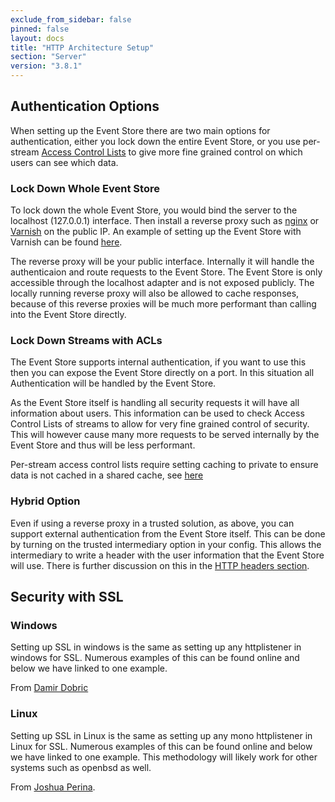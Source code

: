 ```yaml
---
exclude_from_sidebar: false
pinned: false
layout: docs
title: "HTTP Architecture Setup"
section: "Server"
version: "3.8.1"
---
```


## Authentication Options

When setting up the Event Store there are two main options for authentication, either you lock down the entire Event Store, or you use per-stream [Access Control Lists](../access-control-lists) to give more fine grained control on which users can see which data.

### Lock Down Whole Event Store

To lock down the whole Event Store, you would bind the server to the localhost (127.0.0.1) interface. Then install a reverse proxy such as [nginx](http://nginx.org) or [Varnish](https://www.varnish-cache.org) on the public IP. An example of setting up the Event Store with Varnish can be found [here](../setting-up-varnish-in-linux).

The reverse proxy will be your public interface. Internally it will handle the authenticaion and route requests to the Event Store. The Event Store is only accessible through the localhost adapter and is not exposed publicly. The locally running reverse proxy will also be allowed to cache responses, because of this reverse proxies will be much more performant than calling into the Event Store directly.

### Lock Down Streams with ACLs

The Event Store supports internal authentication, if you want to use this then you can expose the Event Store directly on a port. In this situation all Authentication will be handled by the Event Store. 

As the Event Store itself is handling all security requests it will have all information about users. This information can be used to check Access Control Lists of streams to allow for very fine grained control of security. This will however cause many more requests to be served internally by the Event Store and thus will be less performant.

<span class="note">Per-stream access control lists require setting caching to private to ensure data is not cached in a shared cache, see [here](http://www.w3.org/Protocols/rfc2616/rfc2616-sec14.html#sec14.9.1)</span>

### Hybrid Option

Even if using a reverse proxy in a trusted solution, as above, you can support external authentication from the Event Store itself. This can be done by turning on the trusted intermediary option in your config. This allows the intermediary to write a header with the user information that the Event Store will use. There is further discussion on this in the [HTTP headers section](/docs/http-api/latest/optional-http-headers).

## Security with SSL

### Windows

Setting up SSL in windows is the same as setting up any httplistener in windows for SSL. Numerous examples of this can be found online and below we have linked to one example.

From [Damir Dobric](http://developers.de/blogs/damir_dobric/archive/2006/08/01/897.aspx)

### Linux

Setting up SSL in Linux is the same as setting up any mono httplistener in Linux for SSL. Numerous examples of this can be found online and below we have linked to one example. This methodology will likely work for other systems such as openbsd as well.

From [Joshua Perina](http://joshua.perina.com/geo/post/using-ssl-https-with-mono-httplistener).
